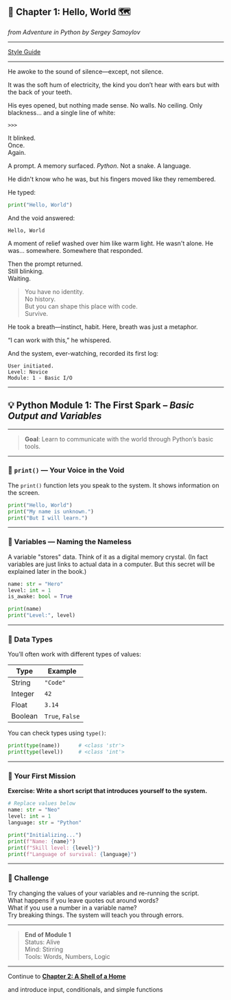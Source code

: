 ## **📖 Chapter 1: Hello, World** 🗺️
*from Adventure in Python by Sergey Samoylov*

---

[Style Guide](style_guide.md)

---

He awoke to the sound of silence—except, not silence.

It was the soft hum of electricity, the kind you don’t hear with ears but with the back of your teeth. 

His eyes opened, but nothing made sense. No walls. No ceiling. Only blackness… and a single line of white:

```
>>>
```

It blinked.  
Once.  
Again.  

A prompt. A memory surfaced. _Python_. Not a snake. A language.

He didn't know who he was, but his fingers moved like they remembered.

He typed:

```python
print("Hello, World")
```

And the void answered:

```
Hello, World
```

A moment of relief washed over him like warm light. He wasn't alone. He was... somewhere. Somewhere that responded.

Then the prompt returned.  
Still blinking.  
Waiting.  

> You have no identity.  
> No history.  
> But you can shape this place with code.  
> Survive.

He took a breath—instinct, habit. Here, breath was just a metaphor.

“I can work with this,” he whispered.

And the system, ever-watching, recorded its first log:

```
User initiated.
Level: Novice
Module: 1 - Basic I/O
```

---

## 💡 Python Module 1: The First Spark – _Basic Output and Variables_

---

> **Goal**: Learn to communicate with the world through Python’s basic tools.

---

### 🔹 `print()` — Your Voice in the Void

The `print()` function lets you speak to the system. It shows information on the screen.

```python
print("Hello, World")
print("My name is unknown.")
print("But I will learn.")
```

---

### 🔹 Variables — Naming the Nameless

A variable "stores" data. Think of it as a digital memory crystal.
(In fact variables are just links to actual data in a computer.
But this secret will be explained later in the book.)

```python
name: str = "Hero"
level: int = 1
is_awake: bool = True

print(name)
print("Level:", level)
```

---

### 🔹 Data Types

You’ll often work with different types of values:

| Type      | Example             |
|-----------|---------------------|
| String    | `"Code"`            |
| Integer   | `42`                |
| Float     | `3.14`              |
| Boolean   | `True`, `False`     |

You can check types using `type()`:

```python
print(type(name))      # <class 'str'>
print(type(level))     # <class 'int'>
```

---

### 🔹 Your First Mission

**Exercise: Write a short script that introduces yourself to the system.**

```python
# Replace values below
name: str = "Neo"
level: int = 1
language: str = "Python"

print("Initializing...")
print(f"Name: {name}")
print(f"Skill level: {level}")
print(f"Language of survival: {language}")
```

---

### 🧠 Challenge

Try changing the values of your variables and re-running the script.  
What happens if you leave quotes out around words?  
What if you use a number in a variable name?  
Try breaking things. The system will teach you through errors.

---

> **End of Module 1**  
> Status: Alive  
> Mind: Stirring  
> Tools: Words, Numbers, Logic

---

Continue to [**Chapter 2: A Shell of a Home**](Chapter_02.md)

and introduce input, conditionals, and simple functions
